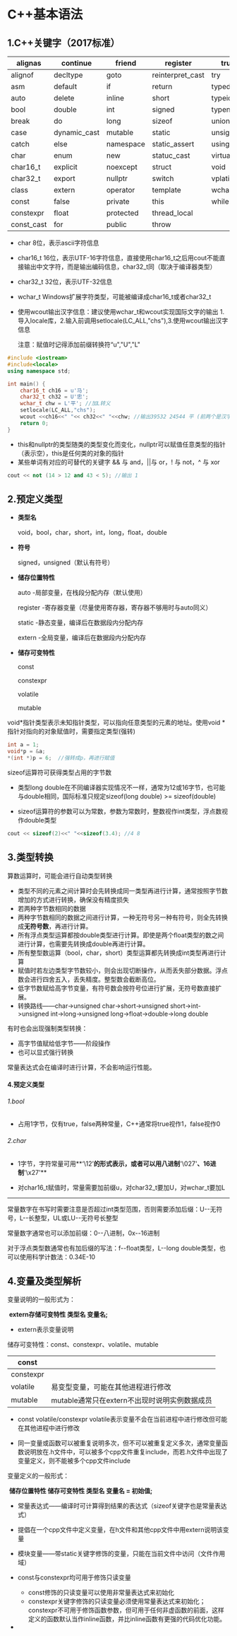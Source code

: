 # C++基本语法

## 1.C++关键字（2017标准）

| alignas    | continue     | friend    | register         | true     |
| ---------- | ------------ | --------- | ---------------- | -------- |
| alignof    | decltype     | goto      | reinterpret_cast | try      |
| asm        | default      | if        | return           | typedef  |
| auto       | delete       | inline    | short            | typeid   |
| bool       | double       | int       | signed           | typename |
| break      | do           | long      | sizeof           | union    |
| case       | dynamic_cast | mutable   | static           | unsigned |
| catch      | else         | namespace | static_assert    | using    |
| char       | enum         | new       | statuc_cast      | virtual  |
| char16_t   | explicit     | noexcept  | struct           | void     |
| char32_t   | export       | nullptr   | switch           | vplatile |
| class      | extern       | operator  | template         | wchar_t  |
| const      | false        | private   | this             | while    |
| constexpr  | float        | protected | thread_local     |          |
| const_cast | for          | public    | throw            |          |

- char 8位，表示ascii字符信息

- char16_t 16位，表示UTF-16字符信息，直接使用char16_t之后用cout不能直接输出中文字符，而是输出编码信息，char32_t同（取决于编译器类型）

- char32_t 32位，表示UTF-32信息

- wchar_t Windows扩展字符类型，可能被编译成char16_t或者char32_t

- 使用wcout输出汉字信息：建议使用wchar_t和wcout实现国际文字的输出
  1.导入locale库，2.输入前调用setlocale(LC_ALL,"chs"),3.使用wcout输出汉字信息

  注意：赋值时记得添加前缀转换符“u","U","L"

```c++
#include <iostream>
#include<locale>
using namespace std;

int main() {
	char16_t ch16 = u'马';
	char32_t ch32 = U'忠';
	wchar_t chw = L'平';	//加L转义
	setlocale(LC_ALL,"chs");
	wcout <<ch16<<" "<< ch32<<" "<<chw;	//输出39532 24544 平 (前两个是汉字编码)
	return 0;
}
```

- this和nullptr的类型随类的类型变化而变化，nullptr可以赋值任意类型的指针（表示空），this是任何类的对象的指针
- 某些单词有对应的可替代的关键字 && 与 and，||与 or，! 与 not，^ 与 xor

```c++
cout << not (14 > 12 and 43 < 5); //输出 1
```

## 2.预定义类型

- **类型名**

  void，bool，char，short，int，long，float，double

- **符号**

  signed，unsigned（默认有符号）

- **储存位置特性**

  auto -局部变量，在栈段分配内存（默认使用）

  register	-寄存器变量（尽量使用寄存器，寄存器不够用时与auto同义）

  static -静态变量，编译后在数据段内分配内存

  extern -全局变量，编译后在数据段内分配内存

- **储存可变特性**

  const

  constexpr

  volatile

  mutable

void*指针类型表示未知指针类型，可以指向任意类型的元素的地址。使用void *指针对指向的对象赋值时，需要指定类型(强转)

```c++
int a = 1;
void*p = &a;
*(int *)p = 6;	//强转成p，再进行赋值
```

sizeof运算符可获得类型占用的字节数

- 类型long double在不同编译器实现情况不一样，通常为12或16字节，也可能与double相同，国际标准只规定sizeof(long double) >= sizeof(double)

- sizeof运算符的参数可以为常数，参数为常数时，整数视作int类型，浮点数视作double类型

```c++
cout << sizeof(2)<<" "<<sizeof(3.4); //4 8
```

## 3.类型转换

算数运算时，可能会进行自动类型转换

- 类型不同的元素之间计算时会先转换成同一类型再进行计算，通常按照字节数增加的方式进行转换，确保没有精度损失
- 若两种字节数相同的数据
- 两种字节数相同的数据之间进行计算，一种无符号另一种有符号，则全先转换成**无符号数**，再进行计算。
- 所有浮点类型运算都按double类型进行计算。即使是两个float类型的数之间进行计算，也需要先转换成double再进行计算。
- 所有整型数运算（bool，char，short）类型运算都先转换成int类型再进行计算
- 赋值时若左边类型字节数较小，则会出现切断操作，从而丢失部分数据。浮点数会进行四舍五入，丢失精度。整型数会截断高位。
- 低字节数赋给高字节变量，有符号数会按符号位进行扩展，无符号数直接扩展。
- 转换路线——char->unsigned char->short->unsigned short->int->unsigned int->long->unsigned long->float->double->long double

有时也会出现强制类型转换：

- 高字节值赋给低字节——阶段操作
- 也可以显式强行转换

常量表达式会在编译时进行计算，不会影响运行性能。

#### 4.预定义类型

###### 1.bool

- 占用1字节，仅有true，false两种常量，C++通常将true视作1，false视作0

###### 2.char

- 1字节，字符常量可用**‘\12’**的形式表示，或者可以用八进制**'\027'**、16进制**'\x27'**

- 对char16_t赋值时，常量需要加前缀u，对char32_t要加U，对wchar_t要加L

---

常量数字在书写时需要注意是否超过int类型范围，否则需要添加后缀：U--无符号，L--长整型，UL或LU--无符号长整型

常量数字通常也可以添加前缀：0--八进制，0x--16进制

对于浮点类型数通常也有加后缀的写法：f--float类型，L--long double类型，也可以使用科学计数法：0.34E-10

## 4.变量及类型解析

变量说明的一般形式为：

​	**extern存储可变特性 类型名 变量名;**

- extern表示变量说明

储存可变特性：const、constexpr、volatile、mutable

| const     |                                               |
| --------- | --------------------------------------------- |
| constexpr |                                               |
| volatile  | 易变型变量，可能在其他进程进行修改            |
| mutable   | mutable通常只在extern不出现时说明实例数据成员 |

- const volatile/constexpr volatile表示变量不会在当前进程中进行修改但可能在其他进程中进行修改

- 同一变量或函数可以被重复说明多次，但不可以被重复定义多次，通常变量函数说明放在.h文件中，可以被多个cpp文件重复include，而若.h文件中出现了变量定义，则不能被多个cpp文件include



变量定义的一般形式：

​	**储存位置特性 储存可变特性 类型名 变量名 = 初始值;**



- 常量表达式——编译时可计算得到结果的表达式（sizeof关键字也是常量表达式）

- 提倡在一个cpp文件中定义变量，在h文件和其他cpp文件中用extern说明该变量
- 模块变量——带static关键字修饰的变量，只能在当前文件中访问（文件作用域）
- const与constexpr均可用于修饰只读变量
  - const修饰的只读变量可以使用非常量表达式来初始化
  - constexpr关键字修饰的只读变量必须使用常量表达式来初始化；constexpr不可用于修饰函数参数，但可用于任何非虚函数的前面，这样定义的函数默认当作inline函数，并比inline函数有更强的代码优化功能。
- 
